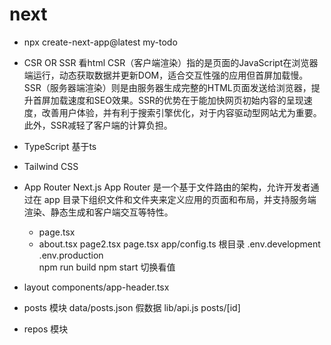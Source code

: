 # next

- npx create-next-app@latest my-todo
- CSR OR SSR
    看html
    CSR（客户端渲染）指的是页面的JavaScript在浏览器端运行，动态获取数据并更新DOM，适合交互性强的应用但首屏加载慢。SSR（服务器端渲染）则是由服务器生成完整的HTML页面发送给浏览器，提升首屏加载速度和SEO效果。SSR的优势在于能加快网页初始内容的呈现速度，改善用户体验，并有利于搜索引擎优化，对于内容驱动型网站尤为重要。此外，SSR减轻了客户端的计算负担。

- TypeScript 基于ts
- Tailwind CSS
- App Router
    Next.js App Router 是一个基于文件路由的架构，允许开发者通过在 app 目录下组织文件和文件夹来定义应用的页面和布局，并支持服务端渲染、静态生成和客户端交互等特性。
    - page.tsx
    - about.tsx
        page2.tsx
        page.tsx
        app/config.ts
        根目录 .env.development
        .env.production  
        npm run build 
        npm start 切换看值
- layout 
    components/app-header.tsx
- posts 模块
    data/posts.json 假数据
    lib/api.js
    posts/[id]
- repos 模块